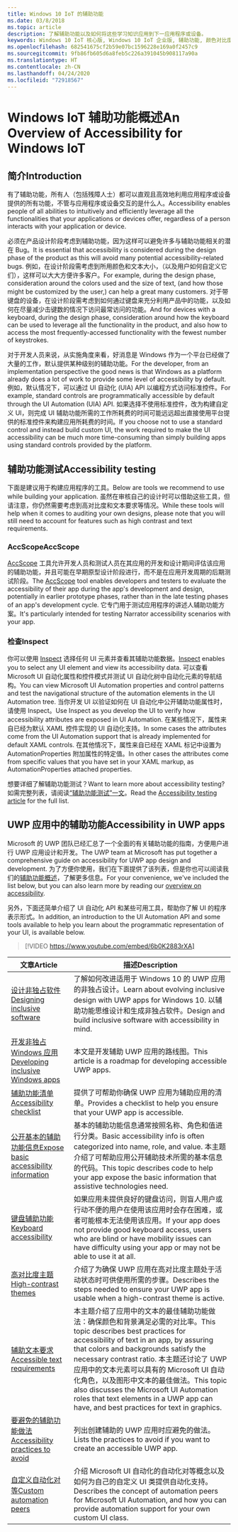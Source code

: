 ```yaml
---
title: Windows 10 IoT 的辅助功能
ms.date: 03/8/2018
ms.topic: article
description: 了解辅助功能以及如何将这些学习知识应用到下一应用程序或设备。
keywords: Windows 10 IoT 核心版, Windows 10 IoT 企业版, 辅助功能, 颜色对比度
ms.openlocfilehash: 682541675cf2b59e07bc1596228e169a0f2457c9
ms.sourcegitcommit: 9fb86fb605d6a8feb5c226a391045b908117a90a
ms.translationtype: HT
ms.contentlocale: zh-CN
ms.lasthandoff: 04/24/2020
ms.locfileid: "72918567"
---
```

# <a name="an-overview-of-accessibility-for-windows-iot"></a><span data-ttu-id="96f95-104">Windows IoT 辅助功能概述</span><span class="sxs-lookup"><span data-stu-id="96f95-104">An Overview of Accessibility for Windows IoT</span></span> 
 
## <a name="introduction"></a><span data-ttu-id="96f95-105">简介</span><span class="sxs-lookup"><span data-stu-id="96f95-105">Introduction</span></span> 
<span data-ttu-id="96f95-106">有了辅助功能，所有人（包括残障人士）都可以直观且高效地利用应用程序或设备提供的所有功能，不管与应用程序或设备交互的是什么人。</span><span class="sxs-lookup"><span data-stu-id="96f95-106">Accessibility enables people of all abilities to intuitively and efficiently leverage all the functionalities that your applications or devices offer, regardless of a person interacts with your application or device.</span></span> 
 
<span data-ttu-id="96f95-107">必须在产品设计阶段考虑到辅助功能，因为这样可以避免许多与辅助功能相关的潜在 Bug。</span><span class="sxs-lookup"><span data-stu-id="96f95-107">It is essential that accessibility is considered during the design phase of the product as this will avoid many potential accessibility-related bugs.</span></span> <span data-ttu-id="96f95-108">例如，在设计阶段需考虑到所用颜色和文本大小，（以及用户如何自定义它们），这样可以大大方便许多客户。</span><span class="sxs-lookup"><span data-stu-id="96f95-108">For example, during the design phase, consideration around the colors used and the size of text, (and how those might be customized by the user,) can help a great many customers.</span></span> <span data-ttu-id="96f95-109">对于带键盘的设备，在设计阶段需考虑到如何通过键盘来充分利用产品中的功能，以及如何在尽量减少击键数的情况下访问最常访问的功能。</span><span class="sxs-lookup"><span data-stu-id="96f95-109">And for devices with a keyboard, during the design phase, consideration around how the keyboard can be used to leverage all the functionality in the product, and also how to access the most frequently-accessed functionality with the fewest number of keystrokes.</span></span>  
 
<span data-ttu-id="96f95-110">对于开发人员来说，从实施角度来看，好消息是 Windows 作为一个平台已经做了大量的工作，默认提供某种级别的辅助功能。</span><span class="sxs-lookup"><span data-stu-id="96f95-110">For the developer, from an implementation perspective the good news is that Windows as a platform already does a lot of work to provide some level of accessibility by default.</span></span> <span data-ttu-id="96f95-111">例如，默认情况下，可以通过 UI 自动化 (UIA) API 以编程方式访问标准控件。</span><span class="sxs-lookup"><span data-stu-id="96f95-111">For example, standard controls are programmatically accessible by default through the UI Automation (UIA) API.</span></span> <span data-ttu-id="96f95-112">如果选择不使用标准控件，改为构建自定义 UI，则完成 UI 辅助功能所需的工作所耗费的时间可能远远超出直接使用平台提供的标准控件来构建应用所耗费的时间。</span><span class="sxs-lookup"><span data-stu-id="96f95-112">If you choose not to use a standard control and instead build custom UI, the work required to make the UI accessibility can be much more time-consuming than simply building apps using standard controls provided by the platform.</span></span> 

## <a name="accessibility-testing"></a><span data-ttu-id="96f95-113">辅助功能测试</span><span class="sxs-lookup"><span data-stu-id="96f95-113">Accessibility testing</span></span>
<span data-ttu-id="96f95-114">下面是建议用于构建应用程序的工具。</span><span class="sxs-lookup"><span data-stu-id="96f95-114">Below are tools we recommend to use while building your application.</span></span> <span data-ttu-id="96f95-115">虽然在审核自己的设计时可以借助这些工具，但请注意，你仍然需要考虑到高对比度和文本要求等情况。</span><span class="sxs-lookup"><span data-stu-id="96f95-115">While these tools will help when it comes to auditing your own designs, please note that you will still need to account for features such as high contrast and text requirements.</span></span>

### <a name="accscope"></a><span data-ttu-id="96f95-116">AccScope</span><span class="sxs-lookup"><span data-stu-id="96f95-116">AccScope</span></span>
<span data-ttu-id="96f95-117">[AccScope](https://msdn.microsoft.com/library/windows/desktop/Dn433239) 工具允许开发人员和测试人员在其应用的开发和设计期间评估该应用的辅助功能，并且可能在早期原型设计阶段进行，而不是在应用开发周期的后期测试阶段。</span><span class="sxs-lookup"><span data-stu-id="96f95-117">The [AccScope](https://msdn.microsoft.com/library/windows/desktop/Dn433239) tool enables developers and testers to evaluate the accessibility of their app during the app's development and design, potentially in earlier prototype phases, rather than in the late testing phases of an app's development cycle.</span></span> <span data-ttu-id="96f95-118">它专门用于测试应用程序的讲述人辅助功能方案。</span><span class="sxs-lookup"><span data-stu-id="96f95-118">It's particularly intended for testing Narrator accessibility scenarios with your app.</span></span>

### <a name="inspect"></a><span data-ttu-id="96f95-119">检查</span><span class="sxs-lookup"><span data-stu-id="96f95-119">Inspect</span></span>
<span data-ttu-id="96f95-120">你可以使用 [Inspect](https://msdn.microsoft.com/library/windows/desktop/Dd318521) 选择任何 UI 元素并查看其辅助功能数据。</span><span class="sxs-lookup"><span data-stu-id="96f95-120">[Inspect](https://msdn.microsoft.com/library/windows/desktop/Dd318521) enables you to select any UI element and view its accessibility data.</span></span> <span data-ttu-id="96f95-121">可以查看 Microsoft UI 自动化属性和控件模式并测试 UI 自动化树中自动化元素的导航结构。</span><span class="sxs-lookup"><span data-stu-id="96f95-121">You can view Microsoft UI Automation properties and control patterns and test the navigational structure of the automation elements in the UI Automation tree.</span></span> <span data-ttu-id="96f95-122">当你开发 UI 以验证如何在 UI 自动化中公开辅助功能属性时，请使用 Inspect。</span><span class="sxs-lookup"><span data-stu-id="96f95-122">Use Inspect as you develop the UI to verify how accessibility attributes are exposed in UI Automation.</span></span> <span data-ttu-id="96f95-123">在某些情况下，属性来自已经为默认 XAML 控件实现的 UI 自动化支持。</span><span class="sxs-lookup"><span data-stu-id="96f95-123">In some cases the attributes come from the UI Automation support that is already implemented for default XAML controls.</span></span> <span data-ttu-id="96f95-124">在其他情况下，属性来自已经在 XAML 标记中设置为 AutomationProperties 附加属性的特定值。</span><span class="sxs-lookup"><span data-stu-id="96f95-124">In other cases the attributes come from specific values that you have set in your XAML markup, as AutomationProperties attached properties.</span></span>

<span data-ttu-id="96f95-125">想要详细了解辅助功能测试？</span><span class="sxs-lookup"><span data-stu-id="96f95-125">Want to learn more about accessibility testing?</span></span> <span data-ttu-id="96f95-126">如需完整列表，请阅读[“辅助功能测试”一文](https://docs.microsoft.com/windows/uwp/design/accessibility/accessibility-testing#inspect)。</span><span class="sxs-lookup"><span data-stu-id="96f95-126">Read the [Accessibility testing article](https://docs.microsoft.com/windows/uwp/design/accessibility/accessibility-testing#inspect) for the full list.</span></span>
 
 
## <a name="accessibility-in-uwp-apps"></a><span data-ttu-id="96f95-127">UWP 应用中的辅助功能</span><span class="sxs-lookup"><span data-stu-id="96f95-127">Accessibility in UWP apps</span></span> 
<span data-ttu-id="96f95-128">Microsoft 的 UWP 团队已经汇总了一个全面的有关辅助功能的指南，方便用户进行 UWP 应用设计和开发。</span><span class="sxs-lookup"><span data-stu-id="96f95-128">The UWP team at Microsoft has put together a comprehensive guide on accessibility for UWP app design and development.</span></span> <span data-ttu-id="96f95-129">为了方便你使用，我们在下面提供了该列表，但是你也可以阅读我们的[辅助功能概述](https://docs.microsoft.com/windows/uwp/design/accessibility/accessibility-overview)，了解更多信息。</span><span class="sxs-lookup"><span data-stu-id="96f95-129">For your convenience, we've included the list below, but you can also learn more by reading our [overview on accessibility](https://docs.microsoft.com/windows/uwp/design/accessibility/accessibility-overview).</span></span> 
 
<span data-ttu-id="96f95-130">另外，下面还简单介绍了 UI 自动化 API 和某些可用工具，帮助你了解 UI 的程序表示形式。</span><span class="sxs-lookup"><span data-stu-id="96f95-130">In addition, an introduction to the UI Automation API and some tools available to help you learn about the programmatic representation of your UI, is available below.</span></span> 
 
> [!VIDEO https://www.youtube.com/embed/6b0K2883rXA]

 
| <span data-ttu-id="96f95-131">文章</span><span class="sxs-lookup"><span data-stu-id="96f95-131">Article</span></span> | <span data-ttu-id="96f95-132">描述</span><span class="sxs-lookup"><span data-stu-id="96f95-132">Description</span></span> | 
|---------|-------------| 
| [<span data-ttu-id="96f95-133">设计非独占软件</span><span class="sxs-lookup"><span data-stu-id="96f95-133">Designing inclusive software</span></span>](https://docs.microsoft.com/windows/uwp/design/accessibility/designing-inclusive-software) | <span data-ttu-id="96f95-134">了解如何改进适用于 Windows 10 的 UWP 应用的非独占设计。</span><span class="sxs-lookup"><span data-stu-id="96f95-134">Learn about evolving inclusive design with UWP apps for Windows 10.</span></span>  <span data-ttu-id="96f95-135">以辅助功能思维设计和生成非独占软件。</span><span class="sxs-lookup"><span data-stu-id="96f95-135">Design and build inclusive software with accessibility in mind.</span></span> | 
| [<span data-ttu-id="96f95-136">开发非独占 Windows 应用</span><span class="sxs-lookup"><span data-stu-id="96f95-136">Developing inclusive Windows apps</span></span>](https://docs.microsoft.com/windows/uwp/design/accessibility/developing-inclusive-windows-apps) | <span data-ttu-id="96f95-137">本文是开发辅助 UWP 应用的路线图。</span><span class="sxs-lookup"><span data-stu-id="96f95-137">This article is a roadmap for developing accessible UWP apps.</span></span> | 
| [<span data-ttu-id="96f95-138">辅助功能清单</span><span class="sxs-lookup"><span data-stu-id="96f95-138">Accessibility checklist</span></span>](https://docs.microsoft.com/windows/uwp/design/accessibility/accessibility-checklist) | <span data-ttu-id="96f95-139">提供了可帮助你确保 UWP 应用为辅助应用的清单。</span><span class="sxs-lookup"><span data-stu-id="96f95-139">Provides a checklist to help you ensure that your UWP app is accessible.</span></span> | 
| [<span data-ttu-id="96f95-140">公开基本的辅助功能信息</span><span class="sxs-lookup"><span data-stu-id="96f95-140">Expose basic accessibility information</span></span>](https://docs.microsoft.com/windows/uwp/design/accessibility/basic-accessibility-information) | <span data-ttu-id="96f95-141">基本的辅助功能信息通常按照名称、角色和值进行分类。</span><span class="sxs-lookup"><span data-stu-id="96f95-141">Basic accessibility info is often categorized into name, role, and value.</span></span> <span data-ttu-id="96f95-142">本主题介绍了可帮助应用公开辅助技术所需的基本信息的代码。</span><span class="sxs-lookup"><span data-stu-id="96f95-142">This topic describes code to help your app expose the basic information that assistive technologies need.</span></span> | 
| [<span data-ttu-id="96f95-143">键盘辅助功能</span><span class="sxs-lookup"><span data-stu-id="96f95-143">Keyboard accessibility</span></span>](https://docs.microsoft.com/windows/uwp/design/accessibility/keyboard-accessibility) | <span data-ttu-id="96f95-144">如果应用未提供良好的键盘访问，则盲人用户或行动不便的用户在使用该应用时会存在困难，或者可能根本无法使用该应用。</span><span class="sxs-lookup"><span data-stu-id="96f95-144">If your app does not provide good keyboard access, users who are blind or have mobility issues can have difficulty using your app or may not be able to use it at all.</span></span> | 
| [<span data-ttu-id="96f95-145">高对比度主题</span><span class="sxs-lookup"><span data-stu-id="96f95-145">High-contrast themes</span></span>](https://docs.microsoft.com/windows/uwp/design/accessibility/high-contrast-themes) | <span data-ttu-id="96f95-146">介绍了为确保 UWP 应用在高对比度主题处于活动状态时可供使用所需的步骤。</span><span class="sxs-lookup"><span data-stu-id="96f95-146">Describes the steps needed to ensure your UWP app is usable when a high-contrast theme is active.</span></span> | 
| [<span data-ttu-id="96f95-147">辅助文本要求</span><span class="sxs-lookup"><span data-stu-id="96f95-147">Accessible text requirements</span></span>](https://docs.microsoft.com/windows/uwp/design/accessibility/accessible-text-requirements) | <span data-ttu-id="96f95-148">本主题介绍了应用中的文本的最佳辅助功能做法：确保颜色和背景满足必需的对比率。</span><span class="sxs-lookup"><span data-stu-id="96f95-148">This topic describes best practices for accessibility of text in an app, by assuring that colors and backgrounds satisfy the necessary contrast ratio.</span></span> <span data-ttu-id="96f95-149">本主题还讨论了 UWP 应用中的文本元素可以具有的 Microsoft UI 自动化角色，以及图形中文本的最佳做法。</span><span class="sxs-lookup"><span data-stu-id="96f95-149">This topic also discusses the Microsoft UI Automation roles that text elements in a UWP app can have, and best practices for text in graphics.</span></span> | 
| [<span data-ttu-id="96f95-150">要避免的辅助功能做法</span><span class="sxs-lookup"><span data-stu-id="96f95-150">Accessibility practices to avoid</span></span>](https://docs.microsoft.com/windows/uwp/design/accessibility/practices-to-avoid) | <span data-ttu-id="96f95-151">列出创建辅助的 UWP 应用时应避免的做法。</span><span class="sxs-lookup"><span data-stu-id="96f95-151">Lists the practices to avoid if you want to create an accessible UWP app.</span></span> | 
| [<span data-ttu-id="96f95-152">自定义自动化对等</span><span class="sxs-lookup"><span data-stu-id="96f95-152">Custom automation peers</span></span>](https://docs.microsoft.com/windows/uwp/design/accessibility/custom-automation-peers) | <span data-ttu-id="96f95-153">介绍 Microsoft UI 自动化的自动化对等概念以及如何为自己的自定义 UI 类提供自动化支持。</span><span class="sxs-lookup"><span data-stu-id="96f95-153">Describes the concept of automation peers for Microsoft UI Automation, and how you can provide automation support for your own custom UI class.</span></span> | 
 
